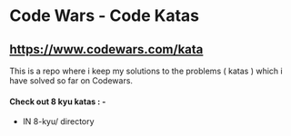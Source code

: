 # Code Wars - Code Katas

## https://www.codewars.com/kata

This is a repo where i keep my solutions to the problems ( katas ) which i have solved so far on Codewars.

#### Check out 8 kyu katas : -

- IN 8-kyu/ directory
